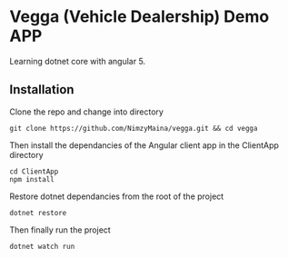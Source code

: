 # Vegga (Vehicle Dealership) Demo APP

Learning dotnet core with angular 5.

## Installation

Clone the repo and change into directory

```
git clone https://github.com/NimzyMaina/vegga.git && cd vegga
```

Then install the dependancies of the Angular client app in the ClientApp directory

```
cd ClientApp
npm install
```

Restore dotnet dependancies from the root of the project

```
dotnet restore
```

Then finally run the project

```
dotnet watch run
```
